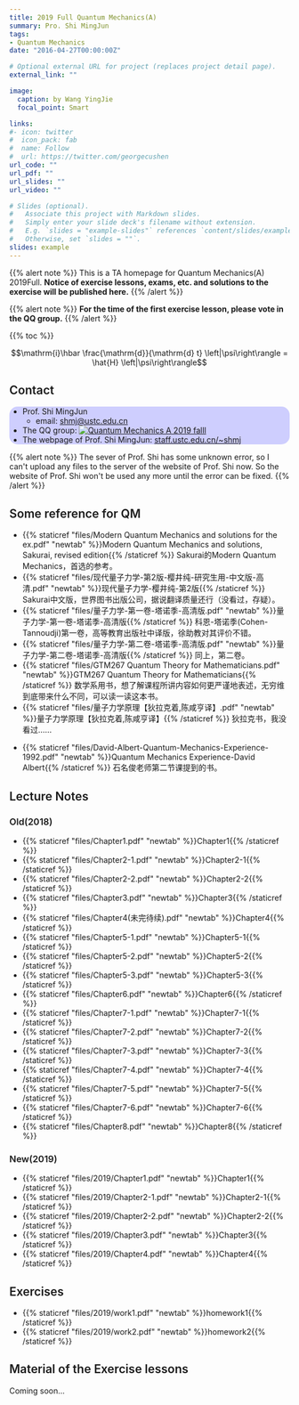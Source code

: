 ```yaml
---
title: 2019 Full Quantum Mechanics(A)
summary: Pro. Shi MingJun
tags:
- Quantum Mechanics
date: "2016-04-27T00:00:00Z"

# Optional external URL for project (replaces project detail page).
external_link: ""

image:
  caption: by Wang YingJie
  focal_point: Smart

links:
#- icon: twitter
#  icon_pack: fab
#  name: Follow
#  url: https://twitter.com/georgecushen
url_code: ""
url_pdf: ""
url_slides: ""
url_video: ""

# Slides (optional).
#   Associate this project with Markdown slides.
#   Simply enter your slide deck's filename without extension.
#   E.g. `slides = "example-slides"` references `content/slides/example-slides.md`.
#   Otherwise, set `slides = ""`.
slides: example
---
```


<style>
  .article-container{
    margin-left: 12%;
  }
  h2, h3, h4, h5, h6{
    font-weight: 600;
  }
</style>

{{% alert note %}}
This is a TA homepage for Quantum Mechanics(A) 2019Full. **Notice of exercise lessons, exams, etc. and solutions to the exercise will be published here.**
{{% /alert %}}

{{% alert note %}}
**For the time of the first exercise lesson, please vote in the QQ group.**
{{% /alert %}}

<div class="fixedtoc">{{% toc %}}</div>

$$\mathrm{i}\hbar \frac{\mathrm{d}}{\mathrm{d} t} \left|\psi\right\rangle = \hat{H} \left|\psi\right\rangle$$

## Contact

<div style="border-radius: 15px;background:#0000ff30">
  <ul>
    <li>Prof. Shi MingJun
      <ul>
        <li>
          email: <a href="mailto:shmj@ustc.edu.cn"> shmj@ustc.edu.cn </a>
        </li>
      </ul>
    </li>
    <!-- <li>
      助教 徐九赐
      <ul>
        <li>
          邮箱
        </li>
      </ul>
    </li>
    <li>
      助教 何东铭
    </li>
    <li>
      助教 王英洁
    </li> -->
    <li>
      The QQ group: <a target="_blank" href="//shang.qq.com/wpa/qunwpa?idkey=9db075626b68e9f1e6254860c11e1224a1985d89d31e3c10d44cb6093151efb5"><img border="0" src="//pub.idqqimg.com/wpa/images/group.png" alt="Quantum Mechanics A 2019 falll" title="Quantum Mechanics A 2019 falll" style="display:inline;margin-top: 0rem; margin-bottom: 0rem"></a>
    </li>
    <li>
      The webpage of Prof. Shi MingJun: <a href="http://staff.ustc.edu.cn/~shmj" target="_blank">staff.ustc.edu.cn/~shmj</a>
    </li>
  </ul>
</div>

{{% alert note %}}
The sever of Prof. Shi has some unknown error, so I can't upload any files to the server of the website of Prof. Shi now. So the website of Prof. Shi won't be used any more until the error can be fixed.
{{% /alert %}}

## Some reference for QM

- {{% staticref "files/Modern Quantum Mechanics and solutions for the ex.pdf" "newtab" %}}Modern Quantum Mechanics and solutions, Sakurai, revised edition{{% /staticref %}}
  Sakurai的Modern Quantum Mechanics，首选的参考。
- {{% staticref "files/现代量子力学-第2版-樱井纯-研究生用-中文版-高清.pdf" "newtab" %}}现代量子力学-樱井纯-第2版{{% /staticref %}}
  Sakurai中文版，世界图书出版公司，据说翻译质量还行（没看过，存疑）。
- {{% staticref "files/量子力学-第一卷-塔诺季-高清版.pdf" "newtab" %}}量子力学-第一卷-塔诺季-高清版{{% /staticref %}}
  科恩-塔诺季(Cohen-Tannoudji)第一卷，高等教育出版社中译版，徐助教对其评价不错。
- {{% staticref "files/量子力学-第二卷-塔诺季-高清版.pdf" "newtab" %}}量子力学-第二卷-塔诺季-高清版{{% /staticref %}}
  同上，第二卷。
- {{% staticref "files/GTM267 Quantum Theory for Mathematicians.pdf" "newtab" %}}GTM267 Quantum Theory for Mathematicians{{% /staticref %}}
  数学系用书，想了解课程所讲内容如何更严谨地表述，无穷维到底带来什么不同，可以读一读这本书。
- {{% staticref "files/量子力学原理【狄拉克着,陈咸亨译】.pdf" "newtab" %}}量子力学原理【狄拉克着,陈咸亨译】{{% /staticref %}}
  狄拉克书，我没看过……
<!-- - 最后，**曾见打**（曾谨言见一个打一个）（逃 -->
- {{% staticref "files/David-Albert-Quantum-Mechanics-Experience-1992.pdf" "newtab" %}}Quantum Mechanics Experience-David Albert{{% /staticref %}} 石名俊老师第二节课提到的书。

## Lecture Notes

### Old(2018)

- {{% staticref "files/Chapter1.pdf" "newtab" %}}Chapter1{{% /staticref %}}
- {{% staticref "files/Chapter2-1.pdf" "newtab" %}}Chapter2-1{{% /staticref %}}
- {{% staticref "files/Chapter2-2.pdf" "newtab" %}}Chapter2-2{{% /staticref %}}
- {{% staticref "files/Chapter3.pdf" "newtab" %}}Chapter3{{% /staticref %}}
- {{% staticref "files/Chapter4(未完待续).pdf" "newtab" %}}Chapter4{{% /staticref %}}
- {{% staticref "files/Chapter5-1.pdf" "newtab" %}}Chapter5-1{{% /staticref %}}
- {{% staticref "files/Chapter5-2.pdf" "newtab" %}}Chapter5-2{{% /staticref %}}
- {{% staticref "files/Chapter5-3.pdf" "newtab" %}}Chapter5-3{{% /staticref %}}
- {{% staticref "files/Chapter6.pdf" "newtab" %}}Chapter6{{% /staticref %}}
- {{% staticref "files/Chapter7-1.pdf" "newtab" %}}Chapter7-1{{% /staticref %}}
- {{% staticref "files/Chapter7-2.pdf" "newtab" %}}Chapter7-2{{% /staticref %}}
- {{% staticref "files/Chapter7-3.pdf" "newtab" %}}Chapter7-3{{% /staticref %}}
- {{% staticref "files/Chapter7-4.pdf" "newtab" %}}Chapter7-4{{% /staticref %}}
- {{% staticref "files/Chapter7-5.pdf" "newtab" %}}Chapter7-5{{% /staticref %}}
- {{% staticref "files/Chapter7-6.pdf" "newtab" %}}Chapter7-6{{% /staticref %}}
- {{% staticref "files/Chapter8.pdf" "newtab" %}}Chapter8{{% /staticref %}}

### New(2019)

- {{% staticref "files/2019/Chapter1.pdf" "newtab" %}}Chapter1{{% /staticref %}}
- {{% staticref "files/2019/Chapter2-1.pdf" "newtab" %}}Chapter2-1{{% /staticref %}}
- {{% staticref "files/2019/Chapter2-2.pdf" "newtab" %}}Chapter2-2{{% /staticref %}}
- {{% staticref "files/2019/Chapter3.pdf" "newtab" %}}Chapter3{{% /staticref %}}
- {{% staticref "files/2019/Chapter4.pdf" "newtab" %}}Chapter4{{% /staticref %}}

## Exercises

- {{% staticref "files/2019/work1.pdf" "newtab" %}}homework1{{% /staticref %}}
- {{% staticref "files/2019/work2.pdf" "newtab" %}}homework2{{% /staticref %}}

## Material of the Exercise lessons

Coming soon...
